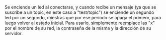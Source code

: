 Se enciende un led al conectarse, y cuando recibe un mensaje (ya que se suscribe a un topic, en este caso a "test/topic") se enciende un segundo led por un segundo, miestras que por ese periodo se apaga el primero, para luego volver al estado inicial.
Para usarlo, simplemente reemplace las "x" por el nombre de su red, la contraseña de la misma y la dirección de su servidor.
